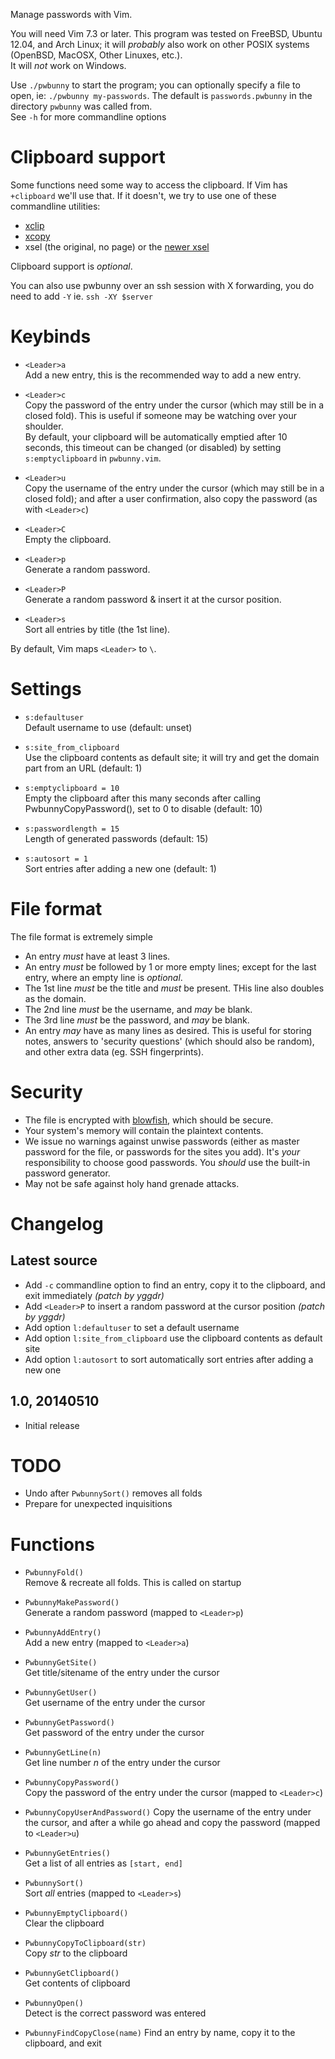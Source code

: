 Manage passwords with Vim.

You will need Vim 7.3 or later.
This program was tested on FreeBSD, Ubuntu 12.04, and Arch Linux; it will
*probably* also work on other POSIX systems (OpenBSD, MacOSX, Other Linuxes,
etc.).  
It will *not* work on Windows.

Use `./pwbunny` to start the program; you can optionally specify a file to open,
ie: `./pwbunny my-passwords`. The default is `passwords.pwbunny` in the
directory `pwbunny` was  called from.  
See `-h` for more commandline options


Clipboard support
=================
Some functions need some way to access the clipboard. If Vim has `+clipboard`
we'll use that. If it doesn't, we try to use one of these commandline utilities:

- [xclip][xclip]
- [xcopy][xcopy]
- xsel (the original, no page) or the [newer xsel][xsel]


Clipboard support is *optional*.

You can also use pwbunny over an ssh session with X forwarding, you do need to
add `-Y` ie. `ssh -XY $server`



Keybinds
========
- `<Leader>a`  
Add a new entry, this is the recommended way to add a new entry.

- `<Leader>c`  
Copy the password of the entry under the cursor (which may still be in a closed
fold). This is useful if someone may be watching over your shoulder.  
By default, your clipboard will be automatically emptied after 10 seconds, this
timeout can be changed (or disabled) by setting `s:emptyclipboard` in
`pwbunny.vim`.

- `<Leader>u`  
Copy the username of the entry under the cursor (which may still be in a closed
fold); and after a user confirmation, also copy the password (as with
`<Leader>c`)

- `<Leader>C`  
Empty the clipboard.

- `<Leader>p`  
Generate a random password.

- `<Leader>P`  
Generate a random password & insert it at the cursor position.

- `<Leader>s`  
Sort all entries by title (the 1st line).

By default, Vim maps `<Leader>` to `\`.


Settings
========
- `s:defaultuser`  
Default username to use (default: unset)

- `s:site_from_clipboard`  
Use the clipboard contents as default site; it will try and get the domain part
from an URL (default: 1)

- `s:emptyclipboard = 10`  
Empty the clipboard after this many seconds after calling
PwbunnyCopyPassword(), set to 0 to disable (default: 10)

- `s:passwordlength = 15`  
Length of generated passwords (default: 15)

- `s:autosort = 1`  
Sort entries after adding a new one (default: 1)


File format
==========
The file format is extremely simple

- An entry *must* have at least 3 lines.
- An entry *must* be followed by 1 or more empty lines; except for the last
  entry, where an empty line is *optional*.
- The 1st line *must* be the title and *must* be present. THis line also doubles as the domain.
- The 2nd line *must* be the username, and *may* be blank.
- The 3rd line *must* be the password, and *may* be blank.
- An entry *may* have as many lines as desired. This is useful for storing
  notes, answers to 'security questions' (which should also be random), and
  other extra data (eg. SSH fingerprints).


Security
========
- The file is encrypted with [blowfish][blf], which should be secure.
- Your system's memory will contain the plaintext contents.
- We issue no warnings against unwise passwords (either as master password for
  the file, or passwords for the sites you add). It's *your* responsibility to
  choose good passwords. You *should* use the built-in password generator.
- May not be safe against holy hand grenade attacks.


Changelog
=========

Latest source
-------------
- Add `-c` commandline option to find an entry, copy it to the clipboard, and
  exit immediately *(patch by yggdr)*
- Add `<Leader>P` to insert a random password at the cursor position *(patch by
  yggdr)*
- Add option `l:defaultuser` to set a default username
- Add option `l:site_from_clipboard` use the clipboard contents as default site
- Add option `l:autosort` to sort automatically sort entries after adding a new one


1.0, 20140510
-------------
- Initial release


TODO
====
- Undo after `PwbunnySort()` removes all folds
- Prepare for unexpected inquisitions


Functions
=========
- `PwbunnyFold()`  
Remove & recreate all folds. This is called on startup

- `PwbunnyMakePassword()`  
Generate a random password (mapped to `<Leader>p`)

- `PwbunnyAddEntry()`  
Add a new entry (mapped to `<Leader>a`)

- `PwbunnyGetSite()`  
Get title/sitename of the entry under the cursor

- `PwbunnyGetUser()`  
Get username of the entry under the cursor

- `PwbunnyGetPassword()`  
Get password of the entry under the cursor

- `PwbunnyGetLine(n)`  
Get line number *n* of the entry under the cursor

- `PwbunnyCopyPassword()`  
Copy the password of the entry under the cursor (mapped to `<Leader>c`)

- `PwbunnyCopyUserAndPassword()`
Copy the username of the entry under the cursor, and after a while go ahead and
copy the password (mapped to `<Leader>u`)

- `PwbunnyGetEntries()`  
Get a list of all entries as `[start, end]`

- `PwbunnySort()`  
Sort *all* entries (mapped to `<Leader>s`)

- `PwbunnyEmptyClipboard()`  
Clear the clipboard

- `PwbunnyCopyToClipboard(str)`  
Copy *str* to the clipboard

- `PwbunnyGetClipboard()`  
Get contents of clipboard

- `PwbunnyOpen()`  
Detect is the correct password was entered

- `PwbunnyFindCopyClose(name)`
Find an entry by name, copy it to the clipboard, and exit


[blf]: http://en.wikipedia.org/wiki/Blowfish_(cipher)
[xclip]: http://sourceforge.net/projects/xclip
[xsel]: http://www.vergenet.net/~conrad/software/xsel/
[xcopy]: http://www.chiark.greenend.org.uk/~sgtatham/utils/xcopy.html
